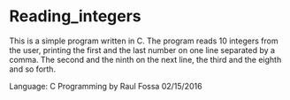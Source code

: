 # Reading_integers
This is a simple program written in C. The program reads 10 integers from the user, printing the first and the last number on one line separated by a comma. The second and the ninth on the next line, the third and the eighth and so forth.

Language: C Programming by Raul Fossa
02/15/2016
